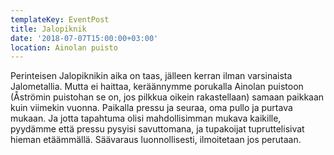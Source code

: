 ```yaml
---
templateKey: EventPost
title: Jalopiknik
date: '2018-07-07T15:00:00+03:00'
location: Ainolan puisto
---
```

Perinteisen Jalopiknikin aika on taas, jälleen kerran ilman varsinaista Jalometallia. Mutta ei haittaa, keräännymme porukalla Ainolan puistoon (Åströmin puistohan se on, jos pilkkua oikein rakastellaan) samaan paikkaan kuin viimekin vuonna. Paikalla pressu ja seuraa, oma pullo ja purtava mukaan. Ja jotta tapahtuma olisi mahdollisimman mukava kaikille, pyydämme että pressu pysyisi savuttomana, ja tupakoijat tupruttelisivat hieman etäämmällä. Säävaraus luonnollisesti, ilmoitetaan jos perutaan.
